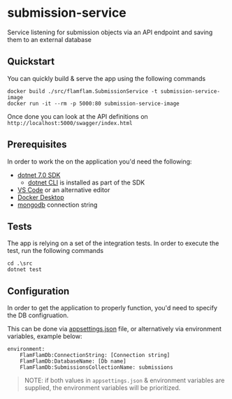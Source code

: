 # submission-service
Service listening for submission objects via an API endpoint and saving them to an external database

## Quickstart

You can quickly build & serve the app using the following commands

```
docker build ./src/flamflam.SubmissionService -t submission-service-image
docker run -it --rm -p 5000:80 submission-service-image
```

Once done you can look at the API definitions on `http://localhost:5000/swagger/index.html`

## Prerequisites

In order to work the on the application you'd need the following: 
* [dotnet 7.0 SDK](https://dotnet.microsoft.com/en-us/download/dotnet/7.0)
    * [dotnet CLI](https://learn.microsoft.com/en-us/dotnet/core/tools/) is installed as part of the SDK
* [VS Code](https://code.visualstudio.com/) or an alternative editor
* [Docker Desktop](https://www.docker.com/products/docker-desktop/)
* [mongodb](https://www.mongodb.com/) connection string


## Tests

The app is relying on a set of the integration tests. 
In order to execute the test, run the following commands

```
cd .\src
dotnet test
```

## Configuration

In order to get the application to properly function, you'd need to specify the DB configruation. 

This can be done via [appsettings.json](./src/flamflam.SubmissionService/appsettings.json) file, or alternatively via environment variables, example below:

```
environment:
    FlamFlamDb:ConnectionString: [Connection string]
    FlamFlamDb:DatabaseName: [Db name]
    FlamFlamDb:SubmissionsCollectionName: submissions
```

> NOTE: if both values in `appsettings.json` & environment variables are supplied, the environment variables will be prioritized. 